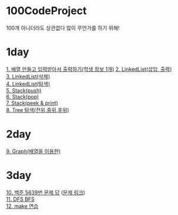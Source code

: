 # 100CodeProject
100개 아니더라도 상관없다 많이 무언가를 하기 위해!
# 1day
[1. 배열 만들고 입력받아서 출력하기(학생 정보 1개)](/c/1_ArrayPointerStruct.c)
[2. LinkedList(삽입, 출력)](/c/2_linkedlist.c)  
[3. LinkedList(삭제)](/c/2_linkedlist.c)  
[4. LinkedList(탐색)](/c/2_linkedlist.c)  
[5. Stack(push)](/c/3_stack.c)  
[6. Stack(pop)](/c/3_stack.c)  
[7. Stack(peek & print)](/c/3_stack.c)  
[8. Tree 탐색(전위,중위,후위)](/c/4_tree.c)  
# 2day
[9. Graph(배열을 이용한)](/c/5_graph.c)  
# 3day
[10. 백준 5639번 문제 답](/baekjoon/5639/solution.md) ([문제 링크](https://www.acmicpc.net/problem/5639))  
[11. DFS BFS](python/1_graph.py)  
[12. make 연습](c/makeStudy/makefile.md)  
